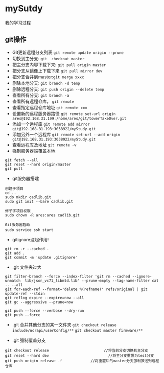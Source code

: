 # mySutdy
我的学习过程
## git操作
- Git更新远程分支列表 `git remote update origin --prune`
- 切换到主分支: `git  checkout master` 
- 把主分支内容下载下来: `git pull origin master` 
- 把分支从镜像上下载下来 `git pull mirror dev`
- 把分支合并到master:`git merge xxxx` 
- 删除本地分支: `git branch -d temp` 
- 删除远程分支: `git push origin --delete temp`
- 查看所有分支: `git branch -a`
- 查看所有远程仓库， `git remote`  
- 查看指定远程仓库地址 `git remote xxx` 
- 设置新的远程服务器路径 `git remote set-url origin ares@192.168.31.199:/home/ares/git/towerTakeOver.git`
- 添加一个远程库  `git remote add mirror  git@192.168.31.193:3038922/myStudy.git` 
- 添加另外一个远程库 `git remote set-url --add origin git@192.168.31.193:3038922/myStudy.git`
- 查看远程库及地址   `git remote -v`
- 强制服务器端覆盖本地
```
git fetch --all
git reset --hard origin/master 
git pull
```
- git服务器搭建
```
创建子项目
cd ..
sudo mkdir cadlib.git
sudo git init --bare cadlib.git

修子字项目权限
sudo chown -R ares:ares cadlib.git

Git服务器启动
sudo service ssh start　
```
- gitignore没起作用!
```
git rm -r --cached .
git add .
git commit -m 'update .gitignore'
```
- .git 文件夹过大
```cd 
git filter-branch --force --index-filter 'git rm --cached --ignore-unmatch  lib/json_vc71_libmtd.lib' --prune-empty --tag-name-filter cat -- --all
git for-each-ref --format='delete %(refname)' refs/original | git update-ref --stdin
git reflog expire --expire=now --all
git gc --aggressive --prune=now  

git push --force --verbose --dry-run
git push --force
```
- .git 合并其他分支的某一文件夹
`git checkout release include/ncrapi/userConfig/**`
`git checkout master firmware/**`

- .git 强制覆盖分支
```
git checkout release                         //将当前分支切换到主分支
git reset --hard dev                           //将主分支重置为test分支
git push origin release -f             //将重置后的master分支强制推送到远程仓库
```